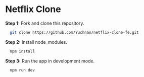 # Netflix Clone

**Step 1:** Fork and clone this repository.

```bash
  git clone https://github.com/Yuchnan/netflix-clone-fe.git
```
**Step 2:** Install node_modules.

```bash
  npm install
```
**Step 3:** Run the app in development mode.

```bash
  npm run dev
```
